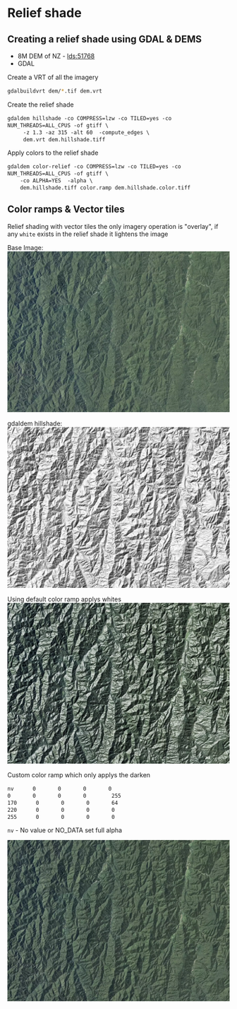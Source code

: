 # Relief shade

## Creating a relief shade using GDAL & DEMS

- 8M DEM of NZ - [lds:51768](https://data.linz.govt.nz/layer/51768-nz-8m-digital-elevation-model-2012/)
- GDAL

Create a VRT of all the imagery

```bash
gdalbuildvrt dem/*.tif dem.vrt
```

Create the relief shade

```
gdaldem hillshade -co COMPRESS=lzw -co TILED=yes -co NUM_THREADS=ALL_CPUS -of gtiff \
     -z 1.3 -az 315 -alt 60  -compute_edges \
     dem.vrt dem.hillshade.tiff
```

Apply colors to the relief shade

```
gdaldem color-relief -co COMPRESS=lzw -co TILED=yes -co NUM_THREADS=ALL_CPUS -of gtiff \
    -co ALPHA=YES  -alpha \
    dem.hillshade.tiff color.ramp dem.hillshade.color.tiff
```

## Color ramps & Vector tiles

Relief shading with vector tiles the only imagery operation is "overlay", if any `white` exists in the relief shade it lightens the image

Base Image:
![Aerial imagery](./images/relief__aerial.webp)

gdaldem hillshade:
![Aerial imagery](./images/relief__base.webp)

Using default color ramp applys whites
![Lighten](./images/relief__lighten.webp)

Custom color ramp which only applys the darken

```
nv      0       0       0       0
0       0       0       0        255
170      0       0       0       64
220      0       0       0       0
255      0       0       0       0
```

`nv` - No value or NO_DATA set full alpha

![Lighten](./images/relief__darken.webp)
